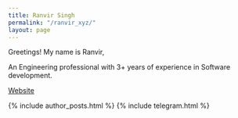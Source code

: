 ```yaml
---
title: Ranvir Singh
permalink: "/ranvir_xyz/"
layout: page
---
```


Greetings! My name is Ranvir,

An Engineering professional with 3+ years of experience in Software development.

[Website](https://ranvir.xyz/blog)

{% include author_posts.html %}
{% include telegram.html %}